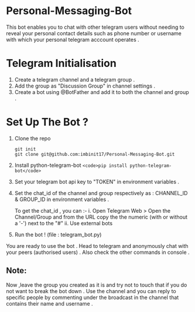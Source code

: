# Personal-Messaging-Bot

This bot enables you to chat with other telegram users without needing to reveal your personal contact details such as phone number or username with which your personal telegram acccount operates .

<h1>Telegram Initialisation</h1>

1. Create a telegram channel and a telegram group .
2. Add the group as "Discussion Group" in channel settings .
3. Create a bot using @BotFather and add it to both the channel and group .

<h1>Set Up The Bot ?</h1>

1. Clone the repo

   <pre><code>git init
   git clone git@github.com:imbinit17/Personal-Messaging-Bot.git
   </code></pre>
2. Install python-telegram-bot
   `<code>pip install python-telegram-bot</code>`
3. Set your telegram bot api key to "TOKEN" in environment variables .
4. Set the chat_id of the channel and group respectively as : CHANNEL_ID & GROUP_ID in environment variables .

   To get the chat_id , you can :-
   i.  Open Telegram Web > Open the Channel/Group and from the URL copy the the numeric (with or without a '-') next to the "#"
   ii. Use external bots
5. Run the bot ! (file : telegram_bot.py)

You are ready to use the bot . Head to telegram and anonymously chat with your peers (authorised users) . Also check the other commands in console .

<h2>Note:</h2>

Now ,leave the group you created as it is and try not to touch that if you do not want to break the bot down . Use the channel and you can reply to specific people by commenting under the broadcast in the channel that contains their name and username .

